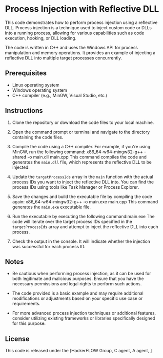# Process Injection with Reflective DLL

This code demonstrates how to perform process injection using a reflective DLL. Process injection is a technique used to inject custom code or DLLs into a running process, allowing for various capabilities such as code execution, hooking, or DLL loading.

The code is written in C++ and uses the Windows API for process manipulation and memory operations. It provides an example of injecting a reflective DLL into multiple target processes concurrently.

## Prerequisites
- Linux operating system
- Windows operating system
- C++ compiler (e.g., MinGW, Visual Studio, etc.)

## Instructions

1. Clone the repository or download the code files to your local machine.

2. Open the command prompt or terminal and navigate to the directory containing the code files.

3. Compile the code using a C++ compiler. For example, if you're using MinGW, run the following command: x86_64-w64-mingw32-g++ -shared -o main.dll main.cpp
This command compiles the code and generates the `main.dll` file, which represents the reflective DLL to be injected.

4. Update the `targetProcessIds` array in the `main` function with the actual process IDs you want to inject the reflective DLL into. You can find the process IDs using tools like Task Manager or Process Explorer.

5. Save the changes and build the executable file by compiling the code again: x86_64-w64-mingw32-g++ -o main.exe main.cpp
This command generates the `main.exe` executable file.

6. Run the executable by executing the following command:main.exe
The code will iterate over the target process IDs specified in the `targetProcessIds` array and attempt to inject the reflective DLL into each process.

7. Check the output in the console. It will indicate whether the injection was successful for each process ID.

## Notes

- Be cautious when performing process injection, as it can be used for both legitimate and malicious purposes. Ensure that you have the necessary permissions and legal rights to perform such actions.

- The code provided is a basic example and may require additional modifications or adjustments based on your specific use case or requirements.

- For more advanced process injection techniques or additional features, consider utilizing existing frameworks or libraries specifically designed for this purpose.

## License

This code is released under the [HackerFLOW Group, C agent, A agent, ]
